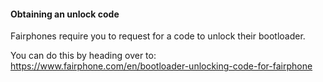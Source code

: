 #### Obtaining an unlock code

Fairphones require you to request for a code to unlock their bootloader.

You can do this by heading over to: <https://www.fairphone.com/en/bootloader-unlocking-code-for-fairphone>